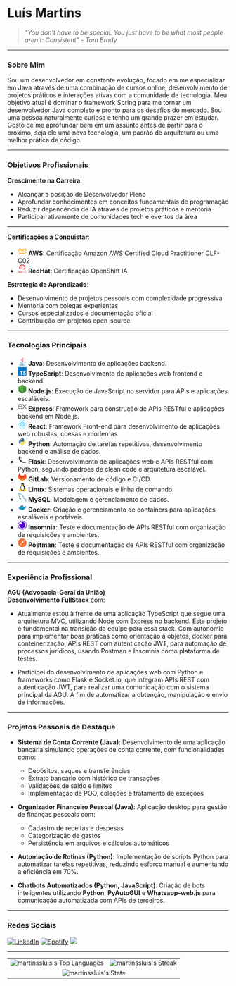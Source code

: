# Luís Martins  

> *"You don’t have to be special. You just have to be what most people aren’t: Consistent" - Tom Brady*  

---

### Sobre Mim  

Sou um desenvolvedor em constante evolução, focado em me especializar em Java através de uma combinação de cursos online, desenvolvimento de projetos práticos e interações ativas com a comunidade de tecnologia.
Meu objetivo atual é dominar o framework Spring para me tornar um desenvolvedor Java completo e pronto para os desafios do mercado.
Sou uma pessoa naturalmente curiosa e tenho um grande prazer em estudar. Gosto de me aprofundar bem em um assunto antes de partir para o próximo, seja ele uma nova tecnologia, um padrão de arquitetura ou uma melhor prática de código.

---

### Objetivos Profissionais  

**Crescimento na Carreira**:  
- Alcançar a posição de Desenvolvedor Pleno  
- Aprofundar conhecimentos em conceitos fundamentais de programação  
- Reduzir dependência de IA através de projetos práticos e mentoria  
- Participar ativamente de comunidades tech e eventos da área  
---
**Certificações a Conquistar**:  

- <img src="https://github.com/devicons/devicon/blob/master/icons/amazonwebservices/amazonwebservices-plain-wordmark.svg" alt="aws" width="20" height="20" /> **AWS**: Certificação Amazon AWS Certified Cloud Practitioner CLF-C02
- <img src="https://github.com/devicons/devicon/blob/master/icons/redhat/redhat-plain-wordmark.svg" alt="aws" width="20" height="20" /> **RedHat**: Certificação OpenShift IA

**Estratégia de Aprendizado**:  
- Desenvolvimento de projetos pessoais com complexidade progressiva  
- Mentoria com colegas experientes  
- Cursos especializados e documentação oficial  
- Contribuição em projetos open-source
---

### Tecnologias Principais  

- <img src="https://raw.githubusercontent.com/devicons/devicon/master/icons/java/java-original.svg" alt="Java" width="20" height="20" /> **Java**: Desenvolvimento de aplicações backend. 
- <img src="https://raw.githubusercontent.com/devicons/devicon/master/icons/typescript/typescript-original.svg" alt="TypeScript" width="20" height="20" /> **TypeScript**: Desenvolvimento de aplicações web frontend e backend.  
- <img src="https://raw.githubusercontent.com/devicons/devicon/master/icons/nodejs/nodejs-original.svg" alt="Node.js" width="20" height="20" /> **Node.js**: Execução de JavaScript no servidor para APIs e aplicações escaláveis.  
- <img src="https://raw.githubusercontent.com/devicons/devicon/master/icons/express/express-original.svg" alt="Express" width="20" height="20" /> **Express**: Framework para construção de APIs RESTful e aplicações backend em Node.js.
- <img src="https://raw.githubusercontent.com/devicons/devicon/master/icons/react/react-original.svg" alt="React" width="20" height="20" /> **React**: Framework Front-end para desenvolvimento de aplicações web robustas, coesas e modernas
- <img src="https://raw.githubusercontent.com/devicons/devicon/master/icons/python/python-original.svg" alt="Python" width="20" height="20" /> **Python**: Automação de tarefas repetitivas, desenvolvimento backend e análise de dados.  
- <img src="https://raw.githubusercontent.com/devicons/devicon/master/icons/flask/flask-original.svg" alt="Flask" width="20" height="20" /> **Flask**: Desenvolvimento de aplicações web e APIs RESTful com Python, seguindo padrões de clean code e arquitetura escalável.  
- <img src="https://raw.githubusercontent.com/devicons/devicon/master/icons/gitlab/gitlab-original.svg" alt="GitLab" width="20" height="20" /> **GitLab**: Versionamento de código e CI/CD.  
- <img src="https://raw.githubusercontent.com/devicons/devicon/master/icons/linux/linux-original.svg" alt="Linux" width="20" height="20" /> **Linux**: Sistemas operacionais e linha de comando.  
- <img src="https://raw.githubusercontent.com/devicons/devicon/master/icons/mysql/mysql-original.svg" alt="MySQL" width="20" height="20" /> **MySQL**: Modelagem e gerenciamento de dados.  
- <img src="https://raw.githubusercontent.com/devicons/devicon/master/icons/docker/docker-original.svg" alt="Docker" width="20" height="20" /> **Docker**: Criação e gerenciamento de containers para aplicações escaláveis e portáveis.  
- <img src="https://raw.githubusercontent.com/devicons/devicon/master/icons/insomnia/insomnia-original.svg" alt="Insomnia" width="20" height="20" /> **Insomnia**: Teste e documentação de APIs RESTful com organização de requisições e ambientes.  
- <img src="https://raw.githubusercontent.com/devicons/devicon/master/icons/postman/postman-original.svg" alt="Insomnia" width="20" height="20" /> **Postman**: Teste e documentação de APIs RESTful com organização de requisições e ambientes.
- ---


### Experiência Profissional  

**AGU (Advocacia-Geral da União)**  
**Desenvolvimento FullStack** com:
  - Atualmente estou à frente de uma aplicação TypeScript que segue uma arquitetura MVC, utilizando Node com  Express no backend. Este projeto é fundamental na transição da equipe para essa stack. Com autonomia para implementar boas práticas como orientação a objetos, docker para conteinerização, APIs REST com autenticação JWT, para automação de processos jurídicos, usando Postman e Insomnia como plataforma de testes.

- Participei do desenvolvimento de aplicações web com Python e frameworks como Flask e Socket.io, que integram APIs REST com autenticação JWT, para realizar uma comunicação com o sistema principal da AGU.  A fim de automatizar a obtenção, manipulação e envio de informações.


---

### Projetos  Pessoais de Destaque  

- **Sistema de Conta Corrente (Java)**: Desenvolvimento de uma aplicação bancária simulando operações de conta corrente, com funcionalidades como:
  - Depósitos, saques e transferências
  - Extrato bancário com histórico de transações
  - Validações de saldo e limites
  - Implementação de POO, coleções e tratamento de exceções

- **Organizador Financeiro Pessoal (Java)**: Aplicação desktop para gestão de finanças pessoais com:
  - Cadastro de receitas e despesas
  - Categorização de gastos
  - Persistência em arquivos e cálculos automáticos

- **Automação de Rotinas (Python)**: Implementação de scripts Python para automatizar tarefas repetitivas, reduzindo esforço manual e aumentando a eficiência em 70%.  
- **Chatbots Automatizados (Python, JavaScript)**: Criação de bots inteligentes utilizando **Python**, **PyAutoGUI** e **Whatsapp-web.js** para comunicação automatizada com APIs de terceiros.  

---

### Redes Sociais  

[![LinkedIn](https://img.shields.io/badge/LinkedIn-0077B5?style=for-the-badge&logo=linkedin&logoColor=fff)](https://www.linkedin.com/in/martinssluiss) [![Spotify](https://img.shields.io/badge/Spotify-%231DB954?style=for-the-badge&logo=spotify&logoColor=fff)](https://open.spotify.com/user/22khipvilsnydxcso532oh3ly?si=47faca65428e407f)  <a href="mailto:martinsluisdev@gmail.com"><img src="https://img.shields.io/badge/-Gmail-%23333?style=for-the-badge&logo=gmail&logoColor=white" target="_blank"></a>

---  
<table>
  <tr>
    <td>
      <img src="https://github-readme-stats.vercel.app/api/top-langs/?username=martinssluis&theme=vue-dark&show_icons=true&hide_border=true&layout=compact" alt="martinssluis's Top Languages" />
    </td>
    <td>
      <img src="https://github-readme-streak-stats.herokuapp.com/?user=martinssluis&theme=vue-dark&hide_border=true" alt="martinssluis's Streak" />
    </td>
  </tr>
  <tr>
    <td colspan="2" align="center">
      <img src="https://github-readme-stats.vercel.app/api?username=martinssluis&theme=vue-dark&show_icons=true&hide_border=true&count_private=true" alt="martinssluis's Stats" />
    </td>
  </tr>
</table>
